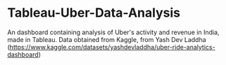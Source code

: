 # Tableau-Uber-Data-Analysis
An dashboard containing analysis of Uber's activity and revenue in India, made in Tableau.
Data obtained from Kaggle, from Yash Dev Laddha (https://www.kaggle.com/datasets/yashdevladdha/uber-ride-analytics-dashboard)
